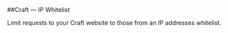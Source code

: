##Craft — IP Whitelist

Limit requests to your Craft website to those from an IP addresses whitelist.
